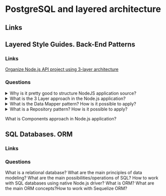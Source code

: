 # PostgreSQL and layered architecture

## Links

## Layered Style Guides. Back-End Patterns

### Links
[Organize Node.js API project using 3-layer architecture](https://bytearcher.com/articles/node-project-structure/#:~:text=The%20project%20is%20structured%20into,below%20it%2C%20never%20above%20it.)

### Questions

<details>
  <summary>Why is it pretty good to structure NodeJS application source?</summary>
  
  All of the programmers want to support and increase functionality as easy as possible. One of the main parts of using clean code is using a code structure. So, it is possible to use a lot of ways of code organization. For example, it is possible to organize code by functionality. In this way, to put controller to controllers, server to servers, etc. One more example is an organization by modules. In this way, all functionality depended on users to put the user directory. In my personal opinion, the last one allows splitting functionality to microservices as easy as possible and allows to support more clear file structure.

</details>

<details>
  <summary>What is the 3 Layer approach in the Node.js application?</summary>
  
  It is a base situation when a code structure of a NodeJS application splits into three layers: API, Service and Integration. In this case, each of the layers has a specific responsibility and depends on one below layer.
  API layer:
  The responsibility of the API layer is receiving HTTP requests and parsing payload. Besides, the layer responsible for creating a response. So, this layer gets data and prepares and moves it to the service layer. When it comes back to a result, the layer transforms it, adding HTTP artefacts to a response, for example, express library work on the API layer.
  Service layer:
  The service layer is responsible for performing business logic. So, on the layer, it is needed to implement business requirements and rules. If the layer needs data outside the system, it uses an integration layer. 
  Integration layer:
  The integration layer is responsible for performing I/O outside the application. For example, requests to 3rd party web APIs and talks to databases and file systems.
  In my opinion, using these layers allows using independent unit tests, having a more clean codebase, and doing change into one of the layers without changing others.

</details>

<details>
  <summary>What is the Data Mapper pattern? How is it possible to apply?</summary>
  
  It is one of the programming patterns that splits data(object) and database functionality. The responsibility of the data mapper pattern is communication between the application and database. Moreover, the data objects don't know anything about SQL and are responsible only for their logic.
  Advantages:
  * Each object has its responsibility and is as easy as possible.
  * The logic of the data object and getting/setting data have a weak dependency. As a result mapper or object could be replaced easily.
  Disadvantages:
  * Increase count of entities and code complexity.

</details>

<details>
  <summary>What is a Repository pattern? How is it possible to apply?</summary>

  It is one of the programming patterns. It is a mediator between the data access layer and domain objects.
  Two frequently ways:
  Firstly, Generic Repository. In this case, this pattern is an attempt to abstract from using specific ORM. In my personal opinion, this way is useless because it is impossible to work with the unique functionality of ORM and have to spend additional time to implement versions of the Repository for a few ORM.
  The next one is the Repository as a list of requests to the database.
</details>

What is Components approach in Node.js application?

## SQL Databases. ORM

### Links

### Questions

What is a relational database?
What are the main principles of data modeling?
What are the main possibilities/operations of SQL?
How to work with SQL databases using native Node.js driver?
What is ORM? What are the main ORM concepts?How to work with Sequelize ORM?
